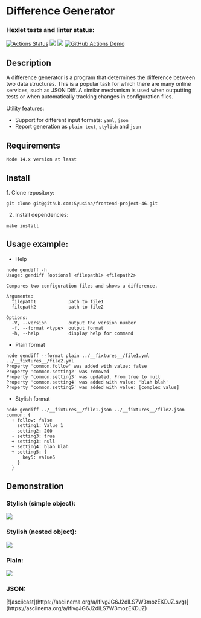 <h1>Difference Generator</h1>

### Hexlet tests and linter status:
[![Actions Status](https://github.com/Syusina/frontend-project-46/workflows/hexlet-check/badge.svg)](https://github.com/Syusina/frontend-project-46/actions)  <a href="https://codeclimate.com/github/Syusina/frontend-project-44/maintainability"><img src="https://api.codeclimate.com/v1/badges/fdd4e9bee54f0e5ad205/maintainability" /></a>  <a href="https://codeclimate.com/github/Syusina/frontend-project-46/test_coverage"><img src="https://api.codeclimate.com/v1/badges/15108a03c40a3659513b/test_coverage" /></a>  [![GitHub Actions Demo](https://github.com/Syusina/frontend-project-46/actions/workflows/github-actions-demo.yml/badge.svg)](https://github.com/Syusina/frontend-project-46/actions/workflows/github-actions-demo.yml)

<h2>Description</h2>
A difference generator is a program that determines the difference between two data structures. This is a popular task for which there are many online services, such as JSON Diff. A similar mechanism is used when outputting tests or when automatically tracking changes in configuration files.

Utility features:
- Support for different input formats: `yaml`, `json`
- Report generation as `plain text`, `stylish` and `json`

<h2>Requirements</h2>

```
Node 14.x version at least
```

<h2>Install</h2>
1. Clone repository:

```
git clone git@github.com:Syusina/frontend-project-46.git
```

2. Install dependencies:
```
make install
```

<h2>Usage example:</h2>

- Help

```
node gendiff -h
Usage: gendiff [options] <filepath1> <filepath2>

Compares two configuration files and shows a difference.

Arguments:
  filepath1            path to file1
  filepath2            path to file2

Options:
  -V, --version        output the version number
  -f, --format <type>  output format
  -h, --help           display help for command
  ```

  - Plain format
 
  ```
node gendiff --format plain ../__fixtures__/file1.yml ../__fixtures__/file2.yml
Property 'common.follow' was added with value: false
Property 'common.setting2' was removed
Property 'common.setting3' was updated. From true to null
Property 'common.setting4' was added with value: 'blah blah'
Property 'common.setting5' was added with value: [complex value]
```

- Stylish format

```
node gendiff ../__fixtures__/file1.json ../__fixtures__/file2.json
common: {
  + follow: false
    setting1: Value 1
  - setting2: 200
  - setting3: true
  + setting3: null
  + setting4: blah blah
  + setting5: {
      key5: value5
    }
  }

```

<h2>Demonstration</h2>

<h3>Stylish (simple object):</h3>
<a href="https://asciinema.org/a/DEiEH8SNbEznfedFDLVo87zOo" target="_blank"><img src="https://asciinema.org/a/DEiEH8SNbEznfedFDLVo87zOo.svg" /></a>

<h3>Stylish (nested object):</h3>
<a href="https://asciinema.org/a/RYQ4CFlnNVSNl7cqfigdVtVXf" target="_blank"><img src="https://asciinema.org/a/RYQ4CFlnNVSNl7cqfigdVtVXf.svg" /></a>

<h3>Plain:</h3>
<a href="https://asciinema.org/a/yx6Js6AQMhaM6s9YblLUYnkM5" target="_blank"><img src="https://asciinema.org/a/yx6Js6AQMhaM6s9YblLUYnkM5.svg" /></a>

<h3>JSON:</h3>
[![asciicast](https://asciinema.org/a/IfivgJG6J2dlLS7W3mozEKDJZ.svg)](https://asciinema.org/a/IfivgJG6J2dlLS7W3mozEKDJZ)